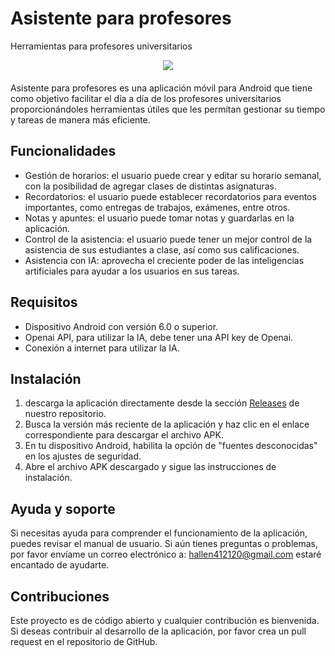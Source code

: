 # Asistente para profesores
Herramientas para profesores universitarios
<p align="center" style="margin-bottom: 20px;">
<img src="https://user-images.githubusercontent.com/87169063/235461040-f6d71768-0a36-4abb-ae70-1d07bd7ead13.png">
</p>

Asistente para profesores es una aplicación móvil para Android que tiene como objetivo facilitar el día a día de los profesores universitarios proporcionándoles herramientas útiles que les permitan gestionar su tiempo y tareas de manera más eficiente.

## Funcionalidades


- Gestión de horarios: el usuario puede crear y editar su horario semanal, con la posibilidad de agregar clases de distintas asignaturas.
- Recordatorios: el usuario puede establecer recordatorios para eventos importantes, como entregas de trabajos, exámenes, entre otros.
- Notas y apuntes: el usuario puede tomar notas y guardarlas en la aplicación.
- Control de la asistencia: el usuario puede tener un mejor control de la asistencia de sus estudiantes a clase, así como sus calificaciones.
- Asistencia con IA: aprovecha el creciente poder de las inteligencias artificiales para ayudar a los usuarios en sus tareas.

## Requisitos

- Dispositivo Android con versión 6.0 o superior.
- Openai API, para utilizar la IA, debe tener una API key de Openai.
- Conexión a internet para utilizar la IA.

## Instalación

1. descarga la aplicación directamente desde la sección [Releases](https://github.com/A-Hallen/Asistente_para_profesores/releases) de nuestro repositorio.
2. Busca la versión más reciente de la aplicación y haz clic en el enlace correspondiente para descargar el archivo APK.
3. En tu dispositivo Android, habilita la opción de "fuentes desconocidas" en los ajustes de seguridad.
4. Abre el archivo APK descargado y sigue las instrucciones de instalación.

## Ayuda y soporte

Si necesitas ayuda para comprender el funcionamiento de la aplicación, puedes revisar el manual de usuario. Si aún tienes preguntas o problemas, por favor envíame un correo electrónico a: hallen412120@gmail.com estaré encantado de ayudarte.

## Contribuciones

Este proyecto es de código abierto y cualquier contribución es bienvenida. Si deseas contribuir al desarrollo de la aplicación, por favor crea un pull request en el repositorio de GitHub.
